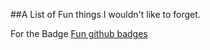 ##A List of Fun things I wouldn't like to forget.

For the Badge [Fun github badges](http://forthebadge.com/ "For the badge")